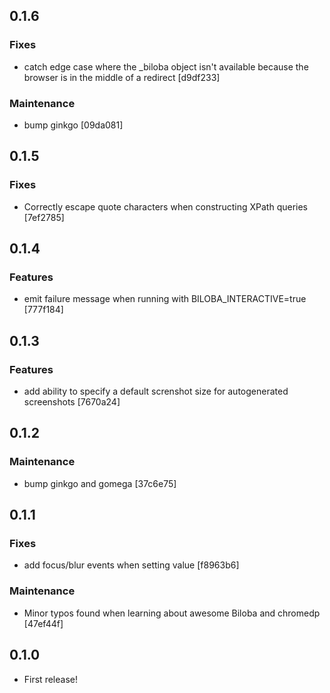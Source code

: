 ## 0.1.6

### Fixes
- catch edge case where the _biloba object isn't available because the browser is in the middle of a redirect [d9df233]

### Maintenance
- bump ginkgo [09da081]

## 0.1.5

### Fixes
- Correctly escape quote characters when constructing XPath queries [7ef2785]

## 0.1.4

### Features
- emit failure message when running with BILOBA_INTERACTIVE=true [777f184]

## 0.1.3

### Features
- add ability to specify a default screnshot size for autogenerated screenshots [7670a24]

## 0.1.2

### Maintenance
- bump ginkgo and gomega [37c6e75]

## 0.1.1

### Fixes
- add focus/blur events when setting value [f8963b6]

### Maintenance
- Minor typos found when learning about awesome Biloba and chromedp [47ef44f]

## 0.1.0

- First release!

